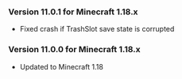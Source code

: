 ### Version 11.0.1 for Minecraft 1.18.x

- Fixed crash if TrashSlot save state is corrupted

### Version 11.0.0 for Minecraft 1.18.x

- Updated to Minecraft 1.18